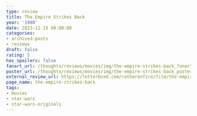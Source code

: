```yaml
---
type: review
title: The Empire Strikes Back
year: '1980'
date: 2023-11-15 00:00:00
categories:
- archived-posts
- reviews
draft: false
rating: 5
has_spoilers: false
fanart_url: /thoughts/reviews/movies/img/the-empire-strikes-back_fanart.png
poster_url: /thoughts/reviews/movies/img/the-empire-strikes-back_poster.png
external_review_url: https://letterboxd.com/ratheronfire/film/the-empire-strikes-back/
page_name: the-empire-strikes-back
tags:
- movies
- star-wars
- star-wars-originals
---
```


